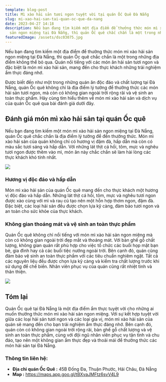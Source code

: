 ```yaml
---
template: blog-post
title: Mì xào hải sản tươi ngon tuyệt vời tại quán Ốc Quê Đà Nẵng
slug: mi-xao-hai-san-tai-quan-oc-que-da-nang
date: 2023-04-27 14:18
description: Nếu bạn đang tìm kiếm một địa điểm để thưởng thức món mì xào hải
  sản ngon miệng tại Đà Nẵng, thì quán Ốc quê chắc chắn là một trong những...
featuredImage: /assets/dsc03075.jpg
---
```

Nếu bạn đang tìm kiếm một địa điểm để thưởng thức món mì xào hải sản ngon miệng tại Đà Nẵng, thì quán Ốc quê chắc chắn là một trong những địa điểm không thể bỏ qua. Quán nổi tiếng với các món ăn hải sản tươi ngon và đặc biệt là món mì xào hải sản, mang đến cho thực khách những trải nghiệm ẩm thực đáng nhớ.

Được biết đến như một trong những quán ăn độc đáo và chất lượng tại Đà Nẵng, quán Ốc quê không chỉ là địa điểm lý tưởng để thưởng thức các món hải sản tươi ngon, mà còn có không gian ngoài trời rộng rãi và vệ sinh an toàn thực phẩm. Hãy cùng tìm hiểu thêm về món mì xào hải sản và dịch vụ của quán Ốc quê qua bài đánh giá dưới đây.

## Đánh giá món mì xào hải sản tại quán Ốc quê

Nếu bạn đang tìm kiếm một món mì xào hải sản ngon miệng tại Đà Nẵng, quán Ốc quê chắc chắn là địa điểm lý tưởng để đến thưởng thức. Món mì xào hải sản của quán không chỉ có hương vị đậm đà, hấp dẫn mà còn có màu sắc tươi sáng và hấp dẫn. Với những lát thịt cá hồi, tôm, mực và nghêu tươi ngon được thêm vào mì, món ăn này chắc chắn sẽ làm hài lòng các thực khách khó tính nhất.

![](/assets/dsc03093.jpg)

### Hương vị độc đáo và hấp dẫn

Món mì xào hải sản của quán Ốc quê mang đến cho thực khách một hương vị độc đáo và hấp dẫn. Những lát thịt cá hồi, tôm, mực và nghêu tươi ngon được xào cùng với mì và rau củ tạo nên một hỗn hợp thơm ngon, đậm đà. Đặc biệt, các loại hải sản đều được chọn lựa kỹ càng, đảm bảo tươi ngon và an toàn cho sức khỏe của thực khách.

### Không gian thoáng mát và vệ sinh an toàn thực phẩm

Quán Ốc quê không chỉ nổi tiếng với món mì xào hải sản ngon miệng mà còn có không gian ngoài trời đẹp mắt và thoáng mát. Với bàn ghế gỗ chất lượng, không gian quán rất phù hợp cho việc tổ chức các buổi họp mặt bạn bè, gia đình hay cả các buổi tiệc nướng ngoài trời. Bên cạnh đó, quán cũng đảm bảo vệ sinh an toàn thực phẩm với các tiêu chuẩn nghiêm ngặt. Tất cả các nguyên liệu đều được chọn lựa kỹ càng và kiểm tra chất lượng trước khi sử dụng để chế biến. Nhân viên phục vụ của quán cũng rất nhiệt tình và thân thiện.

![](/assets/dsc03094.jpg)

## Tóm lại

Quán Ốc quê tại Đà Nẵng là một địa điểm ẩm thực tuyệt vời cho những ai muốn thưởng thức món mì xào hải sản ngon miệng. Với sự kết hợp tuyệt vời giữa các loại hải sản tươi ngon và các loại gia vị, món mì xào hải sản của quán sẽ mang đến cho bạn trải nghiệm ẩm thực đáng nhớ. Bên cạnh đó, quán còn có không gian ngoài trời rộng rãi, bàn ghế gỗ chất lượng và vệ sinh an toàn thực phẩm, cùng với đội ngũ nhân viên phục vụ tận tình và chu đáo, tạo nên một không gian ẩm thực đẹp và thoải mái để thưởng thức các món hải sản tại Đà Nẵng.

### T﻿hông tin liên hệ:

* **Địa chỉ quán Ốc Quê :** 45B Đống Đa, Thuận Phước, Hải Châu, Đà Nẵng
* **M﻿ap :** https://maps.app.goo.gl/tBXvaJMFtz6svV4L9